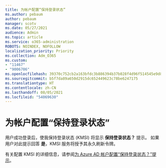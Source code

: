 ```yaml
---
title: 为帐户配置“保持登录状态”
ms.author: pebaum
author: pebaum
manager: scotv
ms.date: 05/27/2021
audience: Admin
ms.topic: article
ms.service: o365-administration
ROBOTS: NOINDEX, NOFOLLOW
localization_priority: Priority
ms.collection: Adm_O365
ms.custom:
- "11467"
- "9006706"
ms.openlocfilehash: 39370c752cb2a163bfdc3b886394b37b028f4d96f514545e9d8c4fa292b10ad8
ms.sourcegitcommit: b5f7da89a650d2915dc652449623c78be6247175
ms.translationtype: HT
ms.contentlocale: zh-CN
ms.lasthandoff: 08/05/2021
ms.locfileid: "54069630"
---
```

# <a name="configure-stay-signed-in-for-accounts"></a>为帐户配置“保持登录状态”

用户成功登录后，使我保持登录状态 (KMSI) 将显示 **保持登录状态？** 提示。 如果用户对此提示回答 **是**，KMSI 服务将授予其永久刷新令牌。 

有关配置 KMSI 的详细信息，请参阅[为 Azure AD 帐户配置“保持登录状态？”提示](/azure/active-directory/fundamentals/keep-me-signed-in)。
